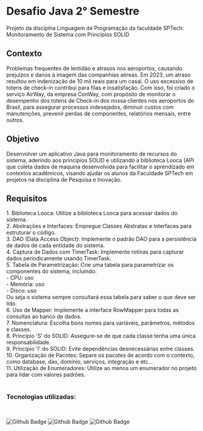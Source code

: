 # Desafio Java 2° Semestre

<p> Projeto da disciplna Linguagem de Programação da faculdade SPTech: Monitoramento de Sistema com Princípios SOLID </p>

<h2>Contexto</h2>

<p> Problemas frequentes de lentidão e atrasos nos aeroportos, causando prejuízos e danos à imagem das companhias aéreas. Em 2023, um atraso resultou em indenização de 10 mil reais para um casal. O uso excessivo de totens de check-in contribui para filas e insatisfação. Com isso, foi criado o serviço AirWay, da empresa ConWay, com propósito de monitorar o desempenho dos totens de Check-in dos nossa clientes nos aeroportos do Brasil, para assegurar processos indesejados, diminuir custos com manutenções, prevenir perdas de componentes, relatórios mensais, entre outros.
</p>

<h2>Objetivo</h2>

<p> Desenvolver um aplicativo Java para monitoramento de recursos do sistema, aderindo aos princípios SOLID e utilizando a biblioteca Looca (API que coleta dados de maquina desenvolvida para facilitar o aprendizado em contextos acadêmicos, visando ajudar os alunos da Faculdade SPTech em projetos na disciplina de Pesquisa e Inovação.
</p>

<h2>Requisitos</h2>

<p> 
1. Biblioteca Looca: Utilize a biblioteca Looca para acessar dados do sistema. <br>
2. Abstrações e Interfaces: Empregue Classes Abstratas e Interfaces para estruturar o código. <br>
3. DAO (Data Access Object): Implemente o padrão DAO para a persistência de dados de cada entidade do sistema. <br>
4. Captura de Dados com TimerTask: Implemente rotinas para capturar dados periodicamente usando TimerTask. <br>
5. Tabela de Parametrização: Crie uma tabela para parametrizar os componentes do sistema, incluindo: <br>
   - CPU: uso <br>
   - Memória: uso <br>
   - Disco: uso <br>
Ou seja o sistema sempre consultará essa tabela para saber o que deve ser lido. <br>
6. Uso de Mapper: Implemente a interface RowMapper para todas as consultas ao banco de dados. <br>
7. Nomenclatura: Escolha bons nomes para variáveis, parâmetros, métodos e classes. <br>
8. Princípio 'S' do SOLID: Assegure-se de que cada classe tenha uma única responsabilidade. <br>
9. Princípio 'I' do SOLID: Evite dependências desnecessárias entre classes. <br>
10. Organização de Pacotes: Separe os pacotes de acordo com o contexto, como database, dao, domínio, serviços, integração e etc... <br>
11. Utilização de Enumeradores: Utilize ao menos um enumerador no projeto para lidar com valores padrões. <br>
</p>

#
<h3>Tecnologias utilizadas:</h3><br>

![Github Badge](https://img.shields.io/badge/Java-ED8B00?style=for-the-badge&logo=openjdk&logoColor=white)
![Github Badge](https://img.shields.io/badge/MySQL-005C84?style=for-the-badge&logo=mysql&logoColor=white)
![Github Badge](https://img.shields.io/badge/Amazon_AWS-FF9900?style=for-the-badge&logo=amazonaws&logoColor=white)




